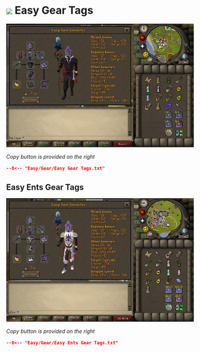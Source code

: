 # <img style="vertical-align:middle" src="../../icons/easy.png" width="35"> Easy Gear Tags

![Easy Gear](images/easy.png)

_Copy button is provided on the right_
``` json title=""
--8<-- "Easy/Gear/Easy Gear Tags.txt"
```

## Easy Ents Gear Tags

![Easy Ent Gear](images/easy_ents.png)

_Copy button is provided on the right_
``` json title=""
--8<-- "Easy/Gear/Easy Ents Gear Tags.txt"
```